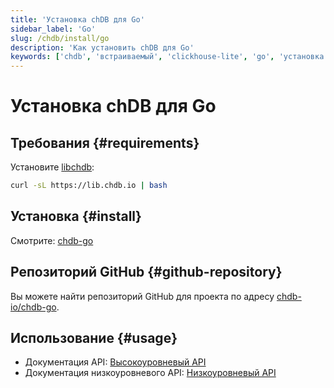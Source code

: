 ```yaml
---
title: 'Установка chDB для Go'
sidebar_label: 'Go'
slug: /chdb/install/go
description: 'Как установить chDB для Go'
keywords: ['chdb', 'встраиваемый', 'clickhouse-lite', 'go', 'установка']
---
```



# Установка chDB для Go

## Требования {#requirements}

Установите [libchdb](https://github.com/chdb-io/chdb):

```bash
curl -sL https://lib.chdb.io | bash
```

## Установка {#install}

Смотрите: [chdb-go](https://github.com/chdb-io/chdb-go)

## Репозиторий GitHub {#github-repository}

Вы можете найти репозиторий GitHub для проекта по адресу [chdb-io/chdb-go](https://github.com/chdb-io/chdb-go).

## Использование {#usage}

- Документация API: [Высокоуровневый API](https://github.com/chdb-io/chdb-go/blob/main/chdb.md)
- Документация низкоуровневого API: [Низкоуровневый API](https://github.com/chdb-io/chdb-go/blob/main/lowApi.md)
